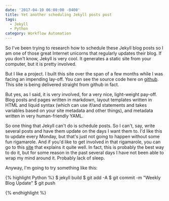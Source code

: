 ```yaml
---
date: '2017-04-10 06:00:00 -0400'
title: Yet another scheduling Jekyll posts post
tags:
  - Jekyll
  - Python
category: Workflow Automation
---
```

So I've been trying to research how to schedule these Jekyll blog posts so I am one of those great Internet unicorns that regularly updates their blog. If you don't know, Jekyll is very cool. It generates a static site from your computer, but it is pretty involved. 

But I like a project. I built this site over the span of a few months while I was facing an impending lay-off. You can see the source code here on [github](https://github.com/francofaa/francofaa.github.io). This site is being delivered straight from github in fact. 

But yes, as I said, it is very involved, for a very nice, light-weight pay-off. Blog posts and pages written in markdown, layout templates written in HTML and liquid syntax (which can use if/and statements and takes variables based on your site metadata and other things), and metadata written in very human-friendly YAML.

So one thing that Jekyll can't do is schedule posts. So I can't, say, write several posts and have them update on the days I want them to. I'd like this to update every Monday, but that's just not going to happen without some fun rigamarole. And if you'd like to get involved in that rigamarole, you can go to this [site](http://helentran.com/scheduling-posts) that explains it quite well. In fact, this is probably the best way to do it, but for some reason in the past several days I have not been able to wrap my mind around it. Probably lack of sleep.

Anyway, I'm going to try something like this:

{% highlight Python %}
$ jekyll build
$ git add -A
$ git commit -m "Weekly Blog Update"
$ git push

{% endhighlight %}